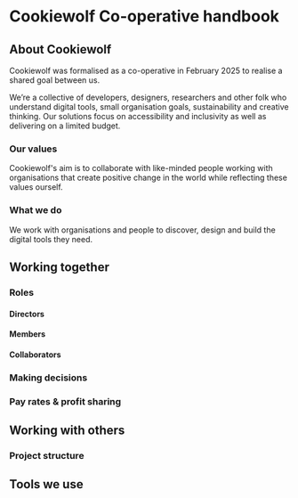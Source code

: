 # Cookiewolf Co-operative handbook

## About Cookiewolf

Cookiewolf was formalised as a co-operative in February 2025 to realise a shared goal between us.

We’re a collective of developers, designers, researchers and other folk who understand digital tools, small organisation goals, sustainability and creative thinking. Our solutions focus on accessibility and inclusivity as well as delivering on a limited budget.

### Our values

Cookiewolf's aim is to collaborate with like-minded people working with organisations that create positive change in the world while reflecting these values ourself.

### What we do

We work with organisations and people to discover, design and build the digital tools they need.

## Working together

### Roles

#### Directors

#### Members

#### Collaborators

### Making decisions

### Pay rates & profit sharing

## Working with others

### Project structure

## Tools we use

